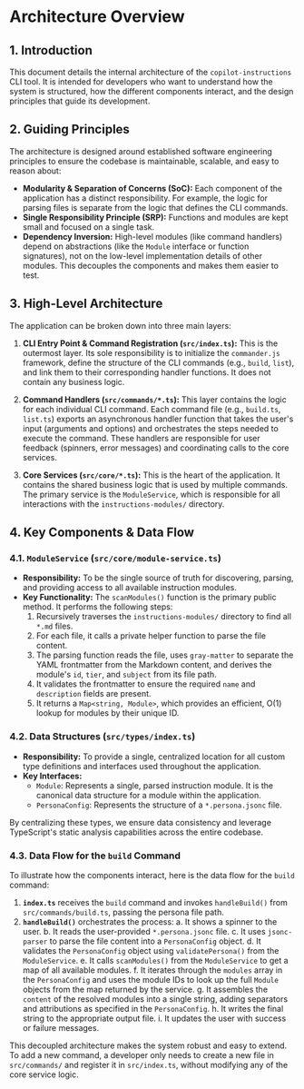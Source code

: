 # Architecture Overview

## 1. Introduction

This document details the internal architecture of the `copilot-instructions` CLI tool. It is intended for developers who want to understand how the system is structured, how the different components interact, and the design principles that guide its development.

## 2. Guiding Principles

The architecture is designed around established software engineering principles to ensure the codebase is maintainable, scalable, and easy to reason about:

- **Modularity & Separation of Concerns (SoC):** Each component of the application has a distinct responsibility. For example, the logic for parsing files is separate from the logic that defines the CLI commands.
- **Single Responsibility Principle (SRP):** Functions and modules are kept small and focused on a single task.
- **Dependency Inversion:** High-level modules (like command handlers) depend on abstractions (like the `Module` interface or function signatures), not on the low-level implementation details of other modules. This decouples the components and makes them easier to test.

## 3. High-Level Architecture

The application can be broken down into three main layers:

1.  **CLI Entry Point & Command Registration (`src/index.ts`):** This is the outermost layer. Its sole responsibility is to initialize the `commander.js` framework, define the structure of the CLI commands (e.g., `build`, `list`), and link them to their corresponding handler functions. It does not contain any business logic.

2.  **Command Handlers (`src/commands/*.ts`):** This layer contains the logic for each individual CLI command. Each command file (e.g., `build.ts`, `list.ts`) exports an asynchronous handler function that takes the user's input (arguments and options) and orchestrates the steps needed to execute the command. These handlers are responsible for user feedback (spinners, error messages) and coordinating calls to the core services.

3.  **Core Services (`src/core/*.ts`):** This is the heart of the application. It contains the shared business logic that is used by multiple commands. The primary service is the `ModuleService`, which is responsible for all interactions with the `instructions-modules/` directory.

## 4. Key Components & Data Flow

### 4.1. `ModuleService` (`src/core/module-service.ts`)

- **Responsibility:** To be the single source of truth for discovering, parsing, and providing access to all available instruction modules.
- **Key Functionality:** The `scanModules()` function is the primary public method. It performs the following steps:
  1.  Recursively traverses the `instructions-modules/` directory to find all `*.md` files.
  2.  For each file, it calls a private helper function to parse the file content.
  3.  The parsing function reads the file, uses `gray-matter` to separate the YAML frontmatter from the Markdown content, and derives the module's `id`, `tier`, and `subject` from its file path.
  4.  It validates the frontmatter to ensure the required `name` and `description` fields are present.
  5.  It returns a `Map<string, Module>`, which provides an efficient, O(1) lookup for modules by their unique ID.

### 4.2. Data Structures (`src/types/index.ts`)

- **Responsibility:** To provide a single, centralized location for all custom type definitions and interfaces used throughout the application.
- **Key Interfaces:**
  - `Module`: Represents a single, parsed instruction module. It is the canonical data structure for a module within the application.
  - `PersonaConfig`: Represents the structure of a `*.persona.jsonc` file.

By centralizing these types, we ensure data consistency and leverage TypeScript's static analysis capabilities across the entire codebase.

### 4.3. Data Flow for the `build` Command

To illustrate how the components interact, here is the data flow for the `build` command:

1.  **`index.ts`** receives the `build` command and invokes `handleBuild()` from `src/commands/build.ts`, passing the persona file path.
2.  **`handleBuild()`** orchestrates the process:
    a. It shows a spinner to the user.
    b. It reads the user-provided `*.persona.jsonc` file.
    c. It uses `jsonc-parser` to parse the file content into a `PersonaConfig` object.
    d. It validates the `PersonaConfig` object using `validatePersona()` from the `ModuleService`.
    e. It calls `scanModules()` from the `ModuleService` to get a map of all available modules.
    f. It iterates through the `modules` array in the `PersonaConfig` and uses the module IDs to look up the full `Module` objects from the map returned by the service.
    g. It assembles the `content` of the resolved modules into a single string, adding separators and attributions as specified in the `PersonaConfig`.
    h. It writes the final string to the appropriate output file.
    i. It updates the user with success or failure messages.

This decoupled architecture makes the system robust and easy to extend. To add a new command, a developer only needs to create a new file in `src/commands/` and register it in `src/index.ts`, without modifying any of the core service logic.
